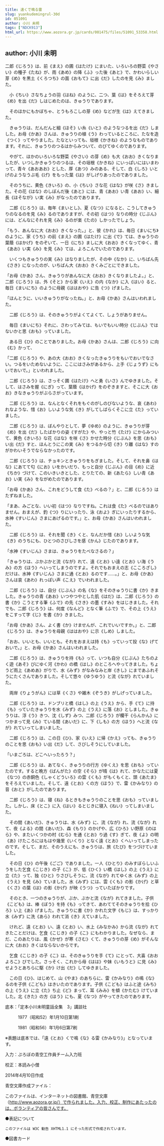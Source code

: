```yaml
---
title: 遠くで鳴る雷
slug: yuankudemingrul-30d
id: 051091
author: 小川 未明
tags: ["NDCK913"]
html_url: https://www.aozora.gr.jp/cards/001475/files/51091_53358.html
---
```


## author: 小川 未明

二郎《じろう》は、前《まえ》の圃《はたけ》にまいた、いろいろの野菜《やさい》の種子《たね》が、雨《あめ》の降《ふ》った後《あと》で、かわいらしい芽《め》を黒土《くろつち》の面《おもて》に出《だ》したのを見《み》ました。

　小《ちい》さなちょうの羽《はね》のように、二つ、葉《は》をそろえて芽《め》を出《だ》しはじめたのは、きゅうりであります。

　そのほかにもかぼちゃ、とうもろこしの芽《め》などが生《は》えてきました。

　きゅうりは、だんだんと細《ほそ》い糸《いと》のようなつるを出《だ》しました。お母《かあ》さんは、きゅうりの植《う》わっているところに、たなを造《つく》ってやりました。たなといっても、垣根《かきね》のようなものであります。それに、きゅうりのつるはからみついて、のびてゆくのであります。

　やがて、ほかのいろいろな野菜《やさい》の芽《め》も大《おお》きくなりましたが、いつしかきゅうりのつるは、その垣根《かきね》にいっぱいにはいまわって、青々《あおあお》とした、厚《あつ》みのある、そして、白《しろ》いとげのようなうぶ毛《げ》をもった葉《は》がしげりあったのでありました。

　そのうちに、黄色《きいろ》の、小《ちい》さな花《はな》が咲《さ》きました。その花《はな》のしぼんだ後《あと》には、青《あお》い青《あお》い、細長《ほそなが》い実《み》がなったのであります。

　二郎《じろう》は、毎年《まいとし》、夏《なつ》になると、こうしてきゅうりのなるのを見《み》るのでありますが、その初《はつ》なりの時分《じぶん》には、どんなにそれを見《み》るのが楽《たの》しかったでしょう。

「もう、あんなに大《おお》きくなった。」と、彼《かれ》は、毎日《まいにち》のように、家《うち》の前《まえ》の圃《はたけ》に出《で》ては、きゅうりの葉蔭《はかげ》をのぞいて、一日《にち》ましに大《おお》きくなってゆく、青《あお》い実《み》を見《み》ては、よろこんでいたのであります。

　いくつもきゅうりの実《み》はなりましたが、その中《なか》に、いちばん先《さき》になったのが、いちばん大《おお》きくみごとにできました。

「お母《かあ》さん、きゅうりがあんなに大《おお》きくなりましたよ。」と、二郎《じろう》は、外《そと》から家《いえ》の内《なか》に入《はい》ると、毎日《まいにち》のように母親《ははおや》に告《つ》げました。

「ほんとうに、いいきゅうりがなったね。」と、お母《かあ》さんはいわれました。

　二郎《じろう》は、そのきゅうりがよくてよくて、しょうがありません。

　毎日《まいにち》それに、さわってみては、もいでもいい時分《じぶん》ではないかと思《おも》っていました。

　ある日《ひ》のことでありました。お母《かあ》さんは、二郎《じろう》に向《む》かって、

「二郎《じろう》や、あの大《おお》きくなったきゅうりをもいでおいでなさい。つるをいためないように、ここにはさみがあるから、上手《じょうず》にもいでおいで。」といわれました。

　二郎《じろう》は、さっそく圃《はたけ》へと勇《いさ》んでゆきました。そして、はさみを握《にぎ》って、葉蔭《はかげ》をのぞきますと、そこに大《おお》きなきゅうりがぶらさがっています。

　二郎《じろう》は、なんとなくそれをもぐのがしのびないような、哀《あわ》れなような、惜《お》しいような気《き》がしてしばらくそこに立《た》っていました。

　二郎《じろう》は、ぼんやりとして、夢《ゆめ》のように、きゅうりが芽《め》を出《だ》したばかりの姿《すがた》や、やっと竹《たけ》にからみついて、黄色《きいろ》な花《はな》を咲《さ》かせた時分《じぶん》を思《おも》い出《だ》すと、ほんとうにこの実《み》をつるから切《き》り離《はな》すのがかわいそうでならなかったのです。

　二郎《じろう》は、チョキンときゅうりをもぎました。そして、それを鼻《はな》にあてて匂《にお》いをかいだり、もっと自分《じぶん》の目《め》に近《ちか》づけて、このいきいきとした、とりたての、新《あたら》しい青《あお》い実《み》をながめたのであります。

「お母《かあ》さん、これをどうして食《た》べるの？」と、二郎《じろう》はたずねました。

「まあ、みごとな、いい初《はつ》なりですね。これは食《た》べるのではありません。おまえが、釣《つ》りにいったり、泳《およ》ぎにいったりするから、水神《すいじん》さまにあげるのです。」と、お母《かあ》さんはいわれました。

　二郎《じろう》は、それを聞《き》くと、なんだか惜《お》しいような気《き》のうちにも、ひとつのさびしさを感《かん》じたのであります。

「水神《すいじん》さまは、きゅうりをたべなさるの？」

「きゅうりは、ぶかぶかと流《なが》れて、遠《とお》い遠《とお》い海《うみ》の方《ほう》へいってしまうのですよ。それでもおまえの志《こころざし》だけは、水神《すいじん》さまに通《とお》るのです……。」と、お母《かあ》さんは哀《あわ》れっぽい声《こえ》でいわれました。

　二郎《じろう》は、自分《じぶん》の名《な》をそのきゅうりに書《か》きました。きゅうりの青《あお》いつやつやとした肌《はだ》は、二郎《じろう》の書《か》こうとする筆《ふで》の先《さき》の墨《すみ》をはじきました。それでも、二郎《じろう》は、何度《なんど》となく筆《ふで》で、その上《うえ》をこすって字《じ》を書《か》きました。

「お母《かあ》さん、よく書《か》けませんが、これでいいですか。」と、二郎《じろう》は、きゅうりを母親《ははおや》に示《しめ》しました。

「おお、いいとも、いいとも。それをおまえは持《も》っていって投《な》げておいで。」と、お母《かあ》さんはいわれました。

　二郎《じろう》は、きゅうりを持《も》って、いつも自分《じぶん》たちのよく遊《あそ》びにゆく河《かわ》の橋《はし》のところへやってきました。ちょうど雨上《あめあ》がりで、水《みず》がなみなみと岸《きし》にまであふれそうにたくさんでありました。そして悠々《ゆうゆう》と流《なが》れていました。

　両岸《りょうがん》には草《くさ》や雑木《ぞうき》がしげっていました。

　二郎《じろう》は、ドンブリと橋《はし》の上《うえ》から、手《て》に持《も》っていたきゅうりを水《みず》の上《うえ》に落《お》としました。きゅうりは、浮《う》きつ、沈《しず》みつ、二郎《じろう》が欄干《らんかん》につかまって見《み》ている間《あいだ》に、下《しも》の方《ほう》へと流《なが》れていってしまいました。

　二郎《じろう》は、この日《ひ》、家《いえ》に帰《かえ》っても、きゅうりのことを思《おも》い出《だ》して、さびしそうにしていました。

「いまごろは、どこへいったろう？」

　二郎《じろう》は、あてなく、きゅうりの行方《ゆくえ》を思《おも》っていたのです。すると晩方《ばんがた》の空《そら》が晴《は》れて、かなたには夏《なつ》の赤銅色《しゃくどういろ》の雲《くも》がもくもくと、頭《あたま》をそろえていました。そして、遠《とお》くの方《ほう》で、雷《かみなり》の音《おと》がしたのであります。

　二郎《じろう》は、寝《ね》るときもきゅうりのことを思《おも》っていました。しかし、床《とこ》に入《はい》るとじきに寝入《ねい》ってしまいました。

　その間《あいだ》、きゅうりは、水《みず》に、流《なが》れ、流《なが》れて、夜《よる》の間《あいだ》、森《もり》のかげや、広《ひろ》い野原《のはら》や、またいくつかの村《むら》を通《とお》り過《す》ぎて、夜《よ》の明《あ》けたころにはもはや幾里《いくり》となく遠《とお》くへいってしまったのです。そして、まだ、そのうえにも、きゅうりは、旅《たび》をつづけていました。

　その日《ひ》の午後《ごご》でありました。一人《ひとり》のみすぼらしいふうをした乞食《こじき》の子《こ》が、低《ひく》い橋《はし》の上《うえ》に立《た》って、独《ひと》りさびしそうに、流《なが》れてゆく水《みず》の上《うえ》を見《み》ていました。水《みず》には、雲《くも》の影《かげ》と草《くさ》の葉《は》の影《かげ》が映《うつ》っていたばかりです。

　そのとき、一つのきゅうりが、ぶか、ぶかと流《なが》れてきました。子供《こども》は、棒《ぼう》を持《も》ってきて、あわててそのきゅうりを拾《ひろ》い上《あ》げました。きゅうりに書《か》かれた文字《もじ》は、すっかり水《みず》に洗《あら》われて消《き》えていました。

　けれど、遠《とお》い、遠《とお》い、水上《みなかみ》から流《なが》れてきたことだけは、乞食《こじき》の子《こ》にもわかりました。なぜなら、まだ、このあたりは、風《かぜ》が寒《さむ》くて、きゅうりの芽《め》がそんなに大《おお》きくはならないからです。

　乞食《こじき》の子《こ》は、そのきゅうりを手《て》にとって、大喜《おおよろこ》びでした。さっそく、これから母《はは》や妹《いもうと》に見《み》せようとあちらに駆《か》け出《だ》してゆきました。

　この日《ひ》、はじめて、山《やま》のあちらに、雷《かみなり》の鳴《な》るのを子供《こども》はきいたのであります。子供《こども》はふと途《みち》の上《うえ》に立《た》ち止《ど》まって、耳《みみ》を傾《かたむ》けていました。北《きた》の方《ほう》にも、夏《なつ》がやってきたのであります。













底本：「定本小川未明童話全集　3」講談社

　　　1977（昭和52）年1月10日第1刷

　　　1981（昭和56）年1月6日第7刷

※表題は底本では、「遠《とお》くで鳴《な》る雷《かみなり》」となっています。

入力：ぷろぼの青空工作員チーム入力班

校正：本読み小僧

2014年4月10日作成

青空文庫作成ファイル：

このファイルは、インターネットの図書館、青空文庫（http://www.aozora.gr.jp/）で作られました。入力、校正、制作にあたったのは、ボランティアの皆さんです。











●表記について


	このファイルは W3C 勧告 XHTML1.1 にそった形式で作成されています。







●図書カード